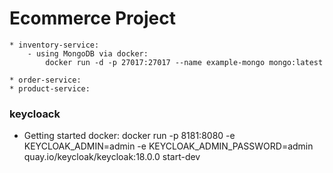 # Ecommerce Project
    * inventory-service:
        - using MongoDB via docker:
            docker run -d -p 27017:27017 --name example-mongo mongo:latest
            
    * order-service:
    * product-service:

### keycloack
* Getting started docker: docker run -p 8181:8080 -e KEYCLOAK_ADMIN=admin -e KEYCLOAK_ADMIN_PASSWORD=admin quay.io/keycloak/keycloak:18.0.0 start-dev

    